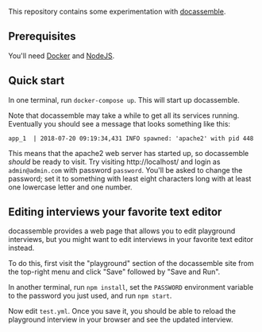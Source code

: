 This repository contains some experimentation with [docassemble][].

[docassemble]: https://docassemble.org/

## Prerequisites

You'll need [Docker][] and [NodeJS][].

[Docker]: http://docker.com
[NodeJS]: http://nodejs.org

## Quick start

In one terminal, run `docker-compose up`. This will start up docassemble.

Note that docassemble may take a while to get all its services running.
Eventually you should see a message that looks something like this:

```
app_1  | 2018-07-20 09:19:34,431 INFO spawned: 'apache2' with pid 448
```

This means that the apache2 web server has started up, so docassemble
*should* be ready to visit. Try visiting http://localhost/ and login
as `admin@admin.com` with password `password`. You'll be asked to change the
password; set it to something with least eight characters long with at least one
lowercase letter and one number.

## Editing interviews your favorite text editor

docassemble provides a web page that allows you to edit playground
interviews, but you might want to edit interviews in your favorite text
editor instead.

To do this, first visit the "playground" section of the docassemble site
from the top-right menu and click "Save" followed by "Save and Run".

In another terminal, run `npm install`, set the `PASSWORD` environment variable
to the password you just used, and run `npm start`.

Now edit `test.yml`.  Once you save it, you should be able to reload the
playground interview in your browser and see the updated interview.
